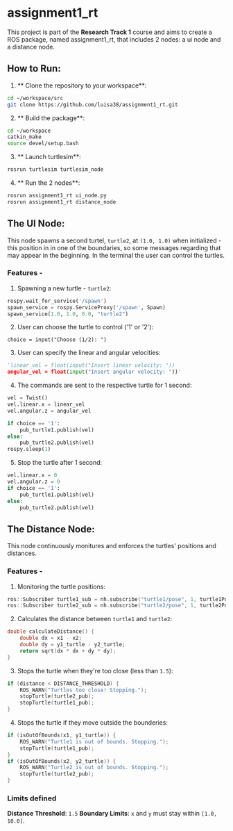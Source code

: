# assignment1_rt

This project is part of the **Research Track 1** course and aims to create a ROS package, named assignment1_rt, that includes 2 nodes: a ui node and a distance node.

## How to Run:
1. ** Clone the repository to your workspace**:

```bash
cd ~/workspace/src
git clone https://github.com/luisa38/assignment1_rt.git
```

2. ** Build the package**:

```bash
cd ~/workspace
catkin_make
source devel/setup.bash
```

3. ** Launch turtlesim**:

```bash
rosrun turtlesim turtlesim_node
```

4. ** Run the 2 nodes**:

```bash
rosrun assignment1_rt ui_node.py
rosrun assignment1_rt distance_node
```

## The UI Node:

This node spawns a second turtel, `turtle2`, at `(1.0, 1.0)` when initialized - this position in in one of the boundaries, so some messages regarding that may appear in the beginning. In the terminal the user can control the turtles.

### Features - 
1. Spawning a new turtle - `turtle2`:
```python
rospy.wait_for_service('/spawn')
spawn_service = rospy.ServiceProxy('/spawn', Spawn)
spawn_service(1.0, 1.0, 0.0, "turtle2")
```
2. User can choose the turtle to control ('1' or '2'):

 ``choice = input("Choose (1/2): ")``

3. User can specify the linear and angular velocities:
```python
'linear_vel = float(input("Insert linear velocity: "))
angular_vel = float(input("Insert angular velocity: "))'
```

4. The commands are sent to the respective turtle for 1 second:
```python
vel = Twist()
vel.linear.x = linear_vel
vel.angular.z = angular_vel

if choice == '1':
    pub_turtle1.publish(vel)
else:
    pub_turtle2.publish(vel)
rospy.sleep(1)
```

5. Stop the turtle after 1 second:
```python
vel.linear.x = 0
vel.angular.z = 0
if choice == '1':
    pub_turtle1.publish(vel)
else:
    pub_turtle2.publish(vel)
```

## The Distance Node:

This node continuously monitures and enforces the turtles' positions and distances.

### Features - 
1. Monitoring the turtle positions:
```cpp
ros::Subscriber turtle1_sub = nh.subscribe("turtle1/pose", 1, turtle1PoseCallback);
ros::Subscriber turtle2_sub = nh.subscribe("turtle2/pose", 1, turtle2PoseCallback);
```

2. Calculates the distance between `turtle1` and `turtle2`:
```cpp
double calculateDistance() {
    double dx = x1 - x2;
    double dy = y1_turtle - y2_turtle;
    return sqrt(dx * dx + dy * dy);
}
```

3. Stops the turtle when they're too close (less than `1.5`):
```cpp
if (distance < DISTANCE_THRESHOLD) {
    ROS_WARN("Turtles too close! Stopping.");
    stopTurtle(turtle2_pub);
    stopTurtle(turtle1_pub);
}
```

4. Stops the turtle if they move outside the bounderies:
```cpp
if (isOutOfBounds(x1, y1_turtle)) {
    ROS_WARN("Turtle1 is out of bounds. Stopping.");
    stopTurtle(turtle1_pub);
}
if (isOutOfBounds(x2, y2_turtle)) {
    ROS_WARN("Turtle2 is out of bounds. Stopping.");
    stopTurtle(turtle2_pub);
}
```

### Limits defined

**Distance Threshold**: `1.5`
**Boundary Limits**: `x` and `y` must stay within `[1.0, 10.0]`.
 
